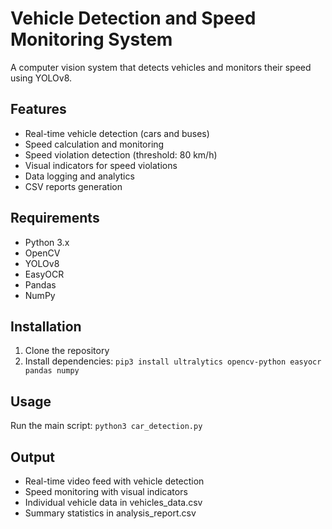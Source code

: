 # Vehicle Detection and Speed Monitoring System

A computer vision system that detects vehicles and monitors their speed using YOLOv8.

## Features
- Real-time vehicle detection (cars and buses)
- Speed calculation and monitoring
- Speed violation detection (threshold: 80 km/h)
- Visual indicators for speed violations
- Data logging and analytics
- CSV reports generation

## Requirements
- Python 3.x
- OpenCV
- YOLOv8
- EasyOCR
- Pandas
- NumPy

## Installation
1. Clone the repository
2. Install dependencies:
```pip3 install ultralytics opencv-python easyocr pandas numpy```

## Usage
Run the main script:
```python3 car_detection.py```

## Output
- Real-time video feed with vehicle detection
- Speed monitoring with visual indicators
- Individual vehicle data in vehicles_data.csv
- Summary statistics in analysis_report.csv
